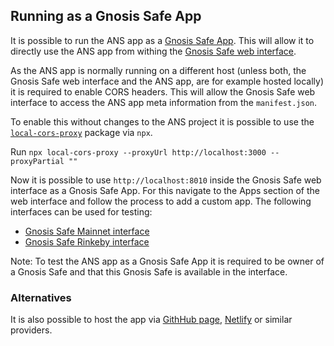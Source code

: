## Running as a Gnosis Safe App

It is possible to run the ANS app as a [Gnosis Safe App](https://docs.gnosis.io/safe/docs/sdks_safe_apps/). This will allow it to directly use the ANS app from withing the [Gnosis Safe web interface](https://app.gnosis-safe.io).

As the ANS app is normally running on a different host (unless both, the Gnosis Safe web interface and the ANS app, are for example hosted locally) it is required to enable CORS headers. This will allow the Gnosis Safe web interface to access the ANS app meta information from the `manifest.json`.

To enable this without changes to the ANS project it is possible to use the [`local-cors-proxy`](https://www.npmjs.com/package/local-cors-proxy) package via `npx`.

Run `npx local-cors-proxy --proxyUrl http://localhost:3000 --proxyPartial ""`

Now it is possible to use `http://localhost:8010` inside the Gnosis Safe web interface as a Gnosis Safe App. For this navigate to the Apps section of the web interface and follow the process to add a custom app. The following interfaces can be used for testing:

- [Gnosis Safe Mainnet interface](https://app.gnosis-safe.io)
- [Gnosis Safe Rinkeby interface](https://rinkeby.gnosis-safe.io)

Note: To test the ANS app as a Gnosis Safe App it is required to be owner of a Gnosis Safe and that this Gnosis Safe is available in the interface.

### Alternatives

It is also possible to host the app via [GithHub page](https://pages.github.com/), [Netlify](https://www.netlify.com/) or similar providers.